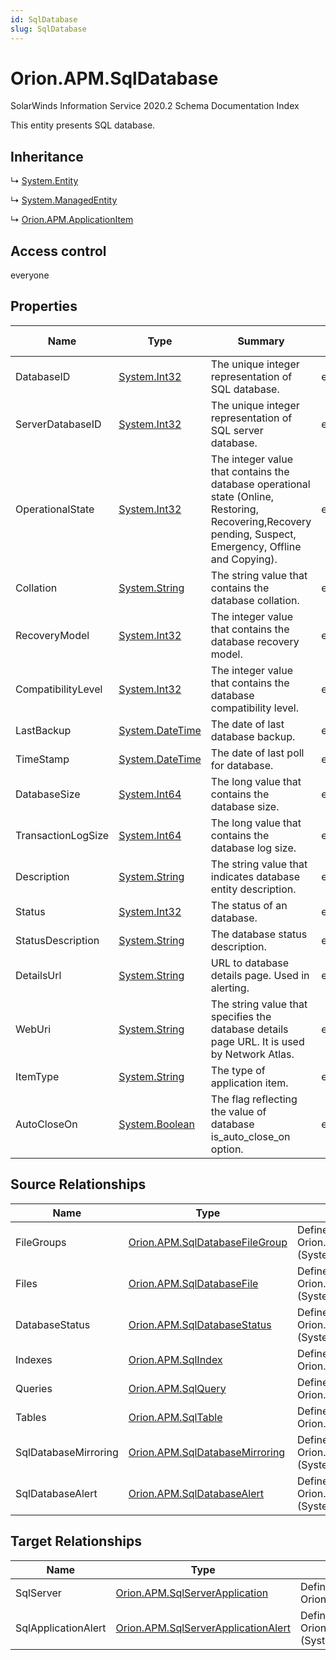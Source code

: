 ```yaml
---
id: SqlDatabase
slug: SqlDatabase
---
```


# Orion.APM.SqlDatabase

SolarWinds Information Service 2020.2 Schema Documentation Index

This entity presents SQL database.

## Inheritance

↳ [System.Entity](./../System/Entity)

↳ [System.ManagedEntity](./../System/ManagedEntity)

↳ [Orion.APM.ApplicationItem](./../Orion.APM/ApplicationItem)

## Access control

everyone

## Properties

| Name | Type | Summary | Access Control |
| ------ | ------ | ------ | ------ |
| DatabaseID | [System.Int32](https://docs.microsoft.com/en-us/dotnet/api/system.int32) | The unique integer representation of SQL database. | everyone |
| ServerDatabaseID | [System.Int32](https://docs.microsoft.com/en-us/dotnet/api/system.int32) | The unique integer representation of SQL server database. | everyone |
| OperationalState | [System.Int32](https://docs.microsoft.com/en-us/dotnet/api/system.int32) | The integer value that contains the database operational state (Online, Restoring, Recovering,Recovery pending, Suspect, Emergency, Offline and Copying). | everyone |
| Collation | [System.String](https://docs.microsoft.com/en-us/dotnet/api/system.string) | The string value that contains the database collation. | everyone |
| RecoveryModel | [System.Int32](https://docs.microsoft.com/en-us/dotnet/api/system.int32) | The integer value that contains the database recovery model. | everyone |
| CompatibilityLevel | [System.Int32](https://docs.microsoft.com/en-us/dotnet/api/system.int32) | The integer value that contains the database compatibility level. | everyone |
| LastBackup | [System.DateTime](https://docs.microsoft.com/en-us/dotnet/api/system.datetime) | The date of last database backup. | everyone |
| TimeStamp | [System.DateTime](https://docs.microsoft.com/en-us/dotnet/api/system.datetime) | The date of last poll for database. | everyone |
| DatabaseSize | [System.Int64](https://docs.microsoft.com/en-us/dotnet/api/system.int64) | The long value that contains the database size. | everyone |
| TransactionLogSize | [System.Int64](https://docs.microsoft.com/en-us/dotnet/api/system.int64) | The long value that contains the database log size. | everyone |
| Description | [System.String](https://docs.microsoft.com/en-us/dotnet/api/system.string) | The string value that indicates database entity description. | everyone |
| Status | [System.Int32](https://docs.microsoft.com/en-us/dotnet/api/system.int32) | The status of an database. | everyone |
| StatusDescription | [System.String](https://docs.microsoft.com/en-us/dotnet/api/system.string) | The database status description. | everyone |
| DetailsUrl | [System.String](https://docs.microsoft.com/en-us/dotnet/api/system.string) | URL to database details page. Used in alerting. | everyone |
| WebUri | [System.String](https://docs.microsoft.com/en-us/dotnet/api/system.string) | The string value that specifies the database details page URL. It is used by Network Atlas. | everyone |
| ItemType | [System.String](https://docs.microsoft.com/en-us/dotnet/api/system.string) | The type of application item. | everyone |
| AutoCloseOn | [System.Boolean](https://docs.microsoft.com/en-us/dotnet/api/system.boolean) | The flag reflecting the value of database is_auto_close_on option. | everyone |

## Source Relationships

| Name | Type | Notes |
| ------ | ------ | ------ |
| FileGroups | [Orion.APM.SqlDatabaseFileGroup](./../Orion.APM/SqlDatabaseFileGroup) | Defined by relationship Orion.APM.SqlDatabaseFileGroups (System.Hosting) |
| Files | [Orion.APM.SqlDatabaseFile](./../Orion.APM/SqlDatabaseFile) | Defined by relationship Orion.APM.SqlDatabaseFileDatabase (System.Hosting) |
| DatabaseStatus | [Orion.APM.SqlDatabaseStatus](./../Orion.APM/SqlDatabaseStatus) | Defined by relationship Orion.APM.SqlDatabaseHostsStatus (System.Hosting) |
| Indexes | [Orion.APM.SqlIndex](./../Orion.APM/SqlIndex) | Defined by relationship Orion.APM.SqlDatabaseIndexes (System.Hosting) |
| Queries | [Orion.APM.SqlQuery](./../Orion.APM/SqlQuery) | Defined by relationship Orion.APM.SqlDatabaseQueries (System.Hosting) |
| Tables | [Orion.APM.SqlTable](./../Orion.APM/SqlTable) | Defined by relationship Orion.APM.SqlDatabaseTables (System.Hosting) |
| SqlDatabaseMirroring | [Orion.APM.SqlDatabaseMirroring](./../Orion.APM/SqlDatabaseMirroring) | Defined by relationship Orion.APM.SqlDatabaseHostsSqlDatabaseMirroring (System.Hosting) |
| SqlDatabaseAlert | [Orion.APM.SqlDatabaseAlert](./../Orion.APM/SqlDatabaseAlert) | Defined by relationship Orion.APM.SqlDatabaseAlertReferencesSqlDatabase (System.Reference) |

## Target Relationships

| Name | Type | Notes |
| ------ | ------ | ------ |
| SqlServer | [Orion.APM.SqlServerApplication](./../Orion.APM/SqlServerApplication) | Defined by relationship Orion.APM.SqlServerHostsSqlDatabase (System.Hosting) |
| SqlApplicationAlert | [Orion.APM.SqlServerApplicationAlert](./../Orion.APM/SqlServerApplicationAlert) | Defined by relationship Orion.APM.SqlServerApplicationAlertReferencesSqlDatabase (System.Reference) |

